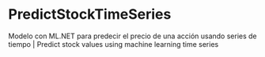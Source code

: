 # PredictStockTimeSeries
Modelo con ML.NET para predecir el precio de una acción usando series de tiempo | Predict stock values using machine learning time series 
